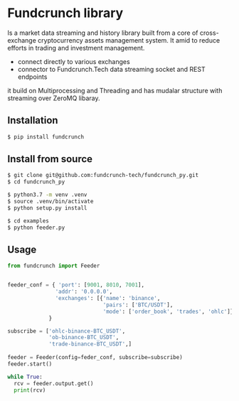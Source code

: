 # Fundcrunch library

Is a market data streaming and history library built from a core of cross-exchange cryptocurrency assets management system. It amid to reduce efforts in trading and investment management.

* connect directly to various exchanges
* connector to Fundcrunch.Tech data streaming socket and REST endpoints

it build on Multiprocessing and Threading and has mudalar structure with streaming over ZeroMQ libaray.

## Installation

```bash
$ pip install fundcrunch
```

## Install from source

```bash
$ git clone git@github.com:fundcrunch-tech/fundcrunch_py.git
$ cd fundcrunch_py
```


```bash
$ python3.7 -m venv .venv
$ source .venv/bin/activate
$ python setup.py install
```

```bash
$ cd examples
$ python feeder.py
```

## Usage

```python
from fundcrunch import Feeder


feeder_conf = { 'port': [9001, 8010, 7001],
               'addr': '0.0.0.0',
               'exchanges': [{'name': 'binance',
                              'pairs': ['BTC/USDT'],
                              'mode': ['order_book', 'trades', 'ohlc']}]
             }

subscribe = ['ohlc-binance-BTC_USDT',
             'ob-binance-BTC_USDT',
             'trade-binance-BTC_USDT',]
             
feeder = Feeder(config=feder_conf, subscribe=subscribe)
feeder.start()

while True:
  rcv = feeder.output.get()
  print(rcv)

```
